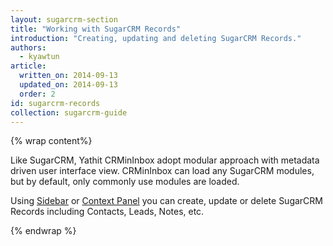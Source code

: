 ```yaml
---
layout: sugarcrm-section
title: "Working with SugarCRM Records"
introduction: "Creating, updating and deleting SugarCRM Records."
authors:
  - kyawtun
article:
  written_on: 2014-09-13
  updated_on: 2014-09-13
  order: 2
id: sugarcrm-records
collection: sugarcrm-guide
---
```


{% wrap content%}

Like SugarCRM, Yathit CRMinInbox adopt modular approach with metadata driven user interface view. CRMinInbox can load any SugarCRM modules, but by default, only commonly use modules are loaded.
 
Using [Sidebar](../sidebar/index.html) or [Context Panel](../context/index.html) you can create, update or delete SugarCRM Records including Contacts, Leads, Notes, etc.


{% endwrap %}
